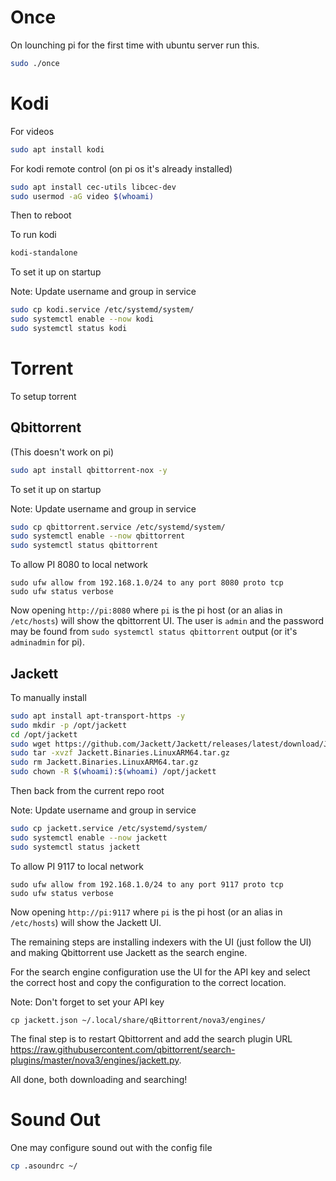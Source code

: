 # Once

On lounching pi for the first time with ubuntu server run this.

```bash
sudo ./once
```

# Kodi

For videos

```bash
sudo apt install kodi
```

For kodi remote control (on pi os it's already installed)

```bash
sudo apt install cec-utils libcec-dev
sudo usermod -aG video $(whoami)
```

Then to reboot

To run kodi

```bash
kodi-standalone
```

To set it up on startup

Note: Update username and group in service

```bash
sudo cp kodi.service /etc/systemd/system/
sudo systemctl enable --now kodi
sudo systemctl status kodi
```

# Torrent

To setup torrent

## Qbittorrent

(This doesn't work on pi)

```bash
sudo apt install qbittorrent-nox -y
```

To set it up on startup

Note: Update username and group in service

```bash
sudo cp qbittorrent.service /etc/systemd/system/
sudo systemctl enable --now qbittorrent
sudo systemctl status qbittorrent
```

To allow PI 8080 to local network

```
sudo ufw allow from 192.168.1.0/24 to any port 8080 proto tcp
sudo ufw status verbose
```

Now opening `http://pi:8080` where `pi` is the pi host (or an alias in `/etc/hosts`) will show the qbittorrent UI. The user is `admin` and the password may be found from `sudo systemctl status qbittorrent` output (or it's `adminadmin` for pi).

## Jackett

To manually install

```bash
sudo apt install apt-transport-https -y
sudo mkdir -p /opt/jackett
cd /opt/jackett
sudo wget https://github.com/Jackett/Jackett/releases/latest/download/Jackett.Binaries.LinuxARM64.tar.gz
sudo tar -xvzf Jackett.Binaries.LinuxARM64.tar.gz
sudo rm Jackett.Binaries.LinuxARM64.tar.gz
sudo chown -R $(whoami):$(whoami) /opt/jackett
```

Then back from the current repo root

Note: Update username and group in service

```bash
sudo cp jackett.service /etc/systemd/system/
sudo systemctl enable --now jackett
sudo systemctl status jackett
```

To allow PI 9117 to local network

```
sudo ufw allow from 192.168.1.0/24 to any port 9117 proto tcp
sudo ufw status verbose
```

Now opening `http://pi:9117` where `pi` is the pi host (or an alias in `/etc/hosts`) will show the Jackett UI.

The remaining steps are installing indexers with the UI (just follow the UI) and making Qbittorrent use Jackett as the search engine.

For the search engine configuration use the UI for the API key and select the correct host and copy the configuration to the correct location.

Note: Don't forget to set your API key

```
cp jackett.json ~/.local/share/qBittorrent/nova3/engines/
```

The final step is to restart Qbittorrent and add the search plugin URL https://raw.githubusercontent.com/qbittorrent/search-plugins/master/nova3/engines/jackett.py.

All done, both downloading and searching!

# Sound Out

One may configure sound out with the config file

```bash
cp .asoundrc ~/
```
